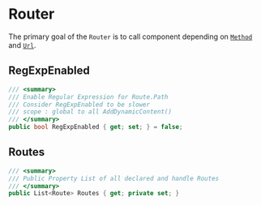 # Router

The primary goal of the `Router` is to call component depending on [`Method`](./controller-httprequest#method) and [`Url`](./controller-httprequest#url).


## RegExpEnabled

```csharp
/// <summary>
/// Enable Regular Expression for Route.Path
/// Consider RegExpEnabled to be slower
/// scope : global to all AddDynamicContent()
/// </summary>
public bool RegExpEnabled { get; set; } = false;
```


## Routes

```csharp
/// <summary>
/// Public Property List of all declared and handle Routes
/// </summary>
public List<Route> Routes { get; private set; }
```